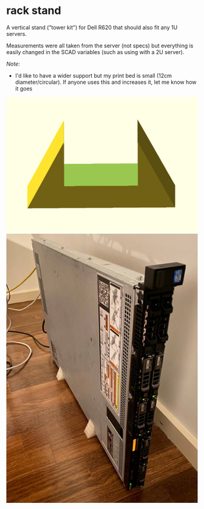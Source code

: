 # rack stand

A vertical stand ("tower kit") for Dell R620 that should also fit any 1U servers.

Measurements were all taken from the server (not specs) but everything is easily changed in the SCAD variables (such as using with a 2U server).

*Note*:
* I'd like to have a wider support but my print bed is small (12cm diameter/circular). If anyone uses this and increases it, let me know how it goes

![final](3d.png)
![use](final.png)